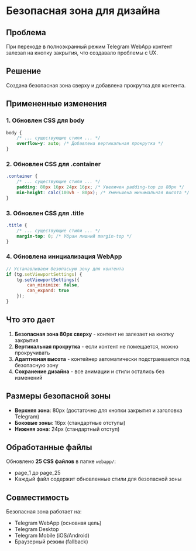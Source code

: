 # Безопасная зона для дизайна

## Проблема
При переходе в полноэкранный режим Telegram WebApp контент залезал на кнопку закрытия, что создавало проблемы с UX.

## Решение
Создана безопасная зона сверху и добавлена прокрутка для контента.

## Примененные изменения

### 1. Обновлен CSS для body
```css
body {
    /* ... существующие стили ... */
    overflow-y: auto; /* Добавлена вертикальная прокрутка */
}
```

### 2. Обновлен CSS для .container
```css
.container {
    /* ... существующие стили ... */
    padding: 80px 16px 24px 16px; /* Увеличен padding-top до 80px */
    min-height: calc(100vh - 80px); /* Уменьшена минимальная высота */
}
```

### 3. Обновлен CSS для .title
```css
.title {
    /* ... существующие стили ... */
    margin-top: 0; /* Убран лишний margin-top */
}
```

### 4. Обновлена инициализация WebApp
```javascript
// Устанавливаем безопасную зону для контента
if (tg.setViewportSettings) {
    tg.setViewportSettings({
        can_minimize: false,
        can_expand: true
    });
}
```

## Что это дает

1. **Безопасная зона 80px сверху** - контент не залезает на кнопку закрытия
2. **Вертикальная прокрутка** - если контент не помещается, можно прокручивать
3. **Адаптивная высота** - контейнер автоматически подстраивается под безопасную зону
4. **Сохранение дизайна** - все анимации и стили остались без изменений

## Размеры безопасной зоны

- **Верхняя зона**: 80px (достаточно для кнопки закрытия и заголовка Telegram)
- **Боковые зоны**: 16px (стандартные отступы)
- **Нижняя зона**: 24px (стандартный отступ)

## Обработанные файлы

Обновлено **25 CSS файлов** в папке `webapp/`:
- page_1 до page_25
- Каждый файл содержит обновленные стили для безопасной зоны

## Совместимость

Безопасная зона работает на:
- Telegram WebApp (основная цель)
- Telegram Desktop
- Telegram Mobile (iOS/Android)
- Браузерный режим (fallback) 